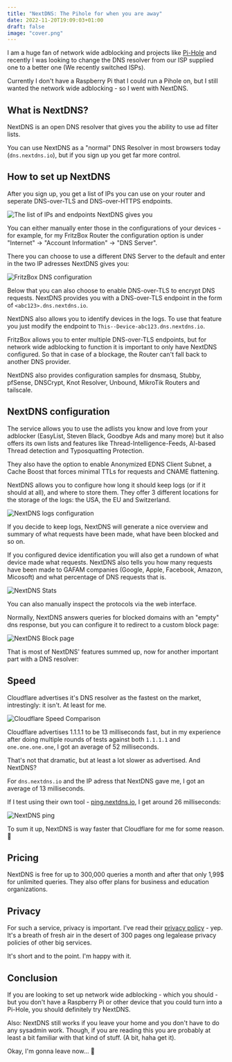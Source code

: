 ```yaml
---
title: "NextDNS: The Pihole for when you are away"
date: 2022-11-20T19:09:03+01:00
draft: false
image: "cover.png"
---
```

I am a huge fan of network wide adblocking and projects like [Pi-Hole](https://pi-hole.net/) and recently I was looking to change the DNS resolver from our ISP supplied one to a better one (We recently switched ISPs).

Currently I don't have a Raspberry Pi that I could run a Pihole on, but I still wanted the network wide adblocking - so I went with NextDNS.

## What is NextDNS?
NextDNS is an open DNS resolver that gives you the ability to use ad filter lists.

You can use NextDNS as a "normal" DNS Resolver in most browsers today (`dns.nextdns.io`), but if you sign up you get far more control.

## How to set up NextDNS

After you sign up, you get a list of IPs you can use on your router and seperate DNS-over-TLS and DNS-over-HTTPS endpoints.

![The list of IPs and endpoints NextDNS gives you](configuration.png)

You can either manually enter those in the configurations of your devices - for example, for my FritzBox Router the configuration option is under "Internet" -> "Account Information" -> "DNS Server".

There you can choose to use a different DNS Server to the default and enter in the two IP adresses NextDNS gives you:

![FritzBox DNS configuration](dns-ip.png)

Below that you can also choose to enable DNS-over-TLS to encrypt DNS requests.
NextDNS provides you with a DNS-over-TLS endpoint in the form of ``<abc123>.dns.nextdns.io``.

NextDNS also allows you to identify devices in the logs. To use that feature you just modify the endpoint to ``This--Device-abc123.dns.nextdns.io``.

FritzBox allows you to enter multiple DNS-over-TLS endpoints, but for network wide adblocking to function it is important to only have NextDNS configured.
So that in case of a blockage, the Router can't fall back to another DNS provider.

NextDNS also provides configuration samples for dnsmasq, Stubby, pfSense, DNSCrypt, Knot Resolver, Unbound, MikroTik Routers and tailscale.

## NextDNS configuration
The service allows you to use the adlists you know and love from your adblocker (EasyList, Steven Black, Goodbye Ads and many more) but it also offers its own lists and features like Thread-Intelligence-Feeds, AI-based Thread detection and Typosquatting Protection.

They also have the option to enable Anonymized EDNS Client Subnet, a Cache Boost that forces minimal TTLs for requests and CNAME flattening.

NextDNS allows you to configure how long it should keep logs (or if it should at all), and where to store them. They offer 3 different locations for the storage of the logs: the USA, the EU and Switzerland.

![NextDNS logs configuration](logs-config.png)

If you decide to keep logs, NextDNS will generate a nice overview and summary of what requests have been made, what have been blocked and so on.

If you configured device identification you will also get a rundown of what device made what requests. NextDNS also tells you how many requests have been made to GAFAM companies (Google, Apple, Facebook, Amazon, Micosoft) and what percentage of DNS requests that is.

![NextDNS Stats](stats.png)

You can also manually inspect the protocols via the web interface.

Normally, NextDNS answers queries for blocked domains with an "empty" dns response, but you can configure it to redirect to a custom block page:

![NextDNS Block page](blocked.png)

That is most of NextDNS' features summed up, now for another important part with a DNS resolver:

## Speed
Cloudflare advertises it's DNS resolver as the fastest on the market, intrestingly: it isn't. At least for me.

![Cloudflare Speed Comparison](cloudflare-ad-speeds.png)

Cloudflare advertises 1.1.1.1 to be 13 milliseconds fast, but in my experience after doing multiple rounds of tests against both `1.1.1.1` and `one.one.one.one`, I got an average of 52 milliseconds.

That's not that dramatic, but at least a lot slower as advertised. And NextDNS?

For `dns.nextdns.io` and the IP adress that NextDNS gave me, I got an average of 13 milliseconds.

If I test using their own tool - [ping.nextdns.io](https://ping.nextdns.io), I get around 26 milliseconds:

![NextDNS ping](nextdns-ping.png)

To sum it up, NextDNS is way faster that Cloudflare for me for some reason. 🤔

## Pricing
NextDNS is free for up to 300,000 queries a month and after that only 1,99$ for unlimited queries.
They also offer plans for business and education organizations.

## Privacy
For such a service, privacy is important.
I've read their [privacy policy](https://nextdns.io/privacy) - yep. It's a breath of fresh air in the desert of 300 pages ong legalease privacy policies of other big services.

It's short and to the point.
I'm happy with it.

## Conclusion
If you are looking to set up network wide adblocking - which you should - but you don't have a Raspberry Pi or other device that you could turn into a Pi-Hole, you should definitely try NextDNS.

Also: NextDNS still works if you leave your home and you don't have to do any sysadmin work. Though, if you are reading this you are probably at least a bit familiar with that kind of stuff. (A bit, haha get it).

Okay, I'm gonna leave now... 🫠